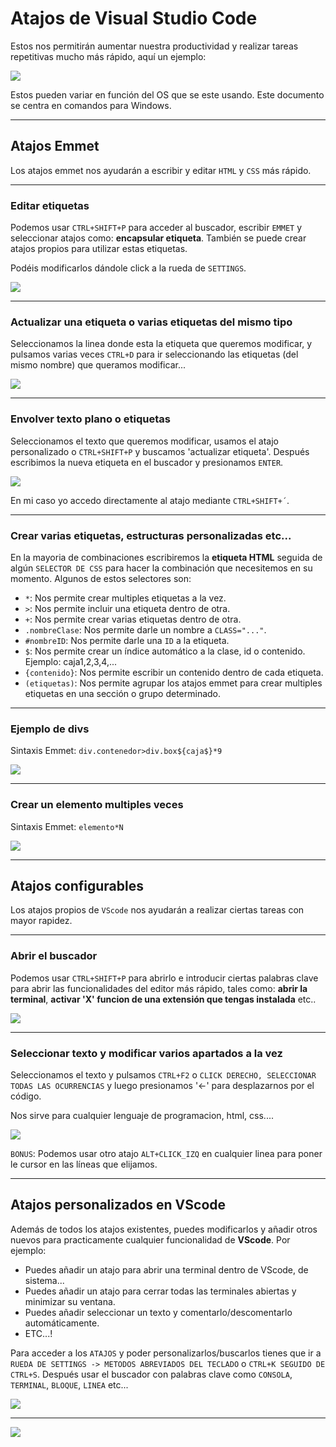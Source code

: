 # Atajos de Visual Studio Code
Estos nos permitirán aumentar nuestra productividad y realizar tareas repetitivas mucho más rápido, aquí un ejemplo:

![](imgs/gif2.gif)

Estos pueden variar en función del OS que se este usando. Este documento se centra en comandos para Windows.

----
## Atajos Emmet
Los atajos emmet nos ayudarán a escribir y editar ``HTML`` y ``CSS`` más rápido.

----
### Editar etiquetas

Podemos usar ``CTRL+SHIFT+P`` para acceder al buscador, escribir ``EMMET`` y seleccionar atajos como: __encapsular etiqueta__. También se puede crear atajos propios para utilizar estas etiquetas. 

Podéis modificarlos dándole click a la rueda de ``SETTINGS``.

![](imgs/atj2.png)

----
### Actualizar una etiqueta o varias etiquetas del mismo tipo

Seleccionamos la linea donde esta la etiqueta que queremos modificar, y pulsamos varias veces ``CTRL+D`` para ir seleccionando las etiquetas (del mismo nombre) que queramos modificar...

![](imgs/gif6.gif)

----
### Envolver texto plano o etiquetas

Seleccionamos el texto que queremos modificar, usamos el atajo personalizado o ``CTRL+SHIFT+P`` y buscamos 'actualizar etiqueta'. Después escribimos la nueva etiqueta en el buscador y presionamos ``ENTER``.

![](imgs/gif4.gif)

En mi caso yo accedo directamente al atajo mediante ``CTRL+SHIFT+´``.

----
### Crear varias etiquetas, estructuras personalizadas etc...

En la mayoria de combinaciones escribiremos la __etiqueta HTML__ seguida de algún ``SELECTOR DE CSS`` para hacer la combinación que necesitemos en su momento. 
    Algunos de estos selectores son:
* ``*``: Nos permite crear multiples etiquetas a la vez.
* ``>``: Nos permite incluir una etiqueta dentro de otra.
* ``+``: Nos permite crear varias etiquetas dentro de otra.
* ``.nombreClase``: Nos permite darle un nombre a ``CLASS="..."``.
* ``#nombreID``: Nos permite darle una ``ID`` a la etiqueta.
* ``$``: Nos permite crear un índice automático a la clase, id o contenido. Ejemplo: caja1,2,3,4,...
* ``{contenido}``: Nos permite escribir un contenido dentro de cada etiqueta.
* ``(etiquetas)``: Nos permite agrupar los atajos emmet para crear multiples etiquetas en una sección o grupo determinado.

----
### Ejemplo de divs

Sintaxis Emmet: ``div.contenedor>div.box${caja$}*9``

![](imgs/gif1.gif)

----
### Crear un elemento multiples veces

Sintaxis Emmet: ``elemento*N``

![](imgs/gif2.gif)

----
## Atajos configurables
Los atajos propios de ``VScode`` nos ayudarán a realizar ciertas tareas con mayor rapidez.

----
### Abrir el buscador
Podemos usar ``CTRL+SHIFT+P`` para abrirlo e introducir ciertas palabras clave para abrir las funcionalidades del editor más rápido, tales como: __abrir la terminal__, __activar 'X' funcion de una extensión que tengas instalada__ etc..

![](imgs/atj1.png)

----
### Seleccionar texto y modificar varios apartados a la vez

Seleccionamos el texto y pulsamos ``CTRL+F2`` o ``CLICK DERECHO, SELECCIONAR TODAS LAS OCURRENCIAS`` y luego presionamos '<-' para desplazarnos por el código.

Nos sirve para cualquier lenguaje de programacion, html, css....

![](imgs/gif5.gif)

``BONUS``: Podemos usar otro atajo ``ALT+CLICK_IZQ`` en cualquier linea para poner le cursor en las líneas que elijamos.

----
## Atajos personalizados en VScode

Además de todos los atajos existentes, puedes modificarlos y añadir otros nuevos para practicamente cualquier funcionalidad de **VScode**. Por ejemplo:
* Puedes añadir un atajo para abrir una terminal dentro de VScode, de sistema...
* Puedes añadir un atajo para cerrar todas las terminales abiertas y minimizar su ventana.
* Puedes añadir seleccionar un texto y comentarlo/descomentarlo automáticamente.
* ETC...!

Para acceder a los ``ATAJOS`` y poder personalizarlos/buscarlos tienes que ir a ``RUEDA DE SETTINGS -> METODOS ABREVIADOS DEL TECLADO`` o ``CTRL+K SEGUIDO DE CTRL+S``. Después usar el buscador con palabras clave como ``CONSOLA``, ``TERMINAL``, ``BLOQUE``, ``LINEA`` etc...

![](imgs/atj3.png)

----
![](imgs/gif10.gif)